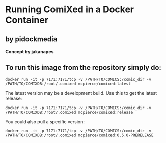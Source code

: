 # Running ComiXed in a Docker Container
## by pidockmedia
#### Concept by jakanapes

## To run this image from the repository simply do:

```docker run -it -p 7171:7171/tcp -v /PATH/TO/COMICS:/comic_dir -v /PATH/TO/COMIXDB:/root/.comixed mcpierce/comixed:latest```

The latest version may be a development build. Use this to get the latest release:

```docker run -it -p 7171:7171/tcp -v /PATH/TO/COMICS:/comic_dir -v /PATH/TO/COMIXDB:/root/.comixed mcpierce/comixed:release```

You could also pull a specific version:

```docker run -it -p 7171:7171/tcp -v /PATH/TO/COMICS:/comic_dir -v /PATH/TO/COMIXDB:/root/.comixed mcpierce/comixed:0.5.0-PRERELEASE```
